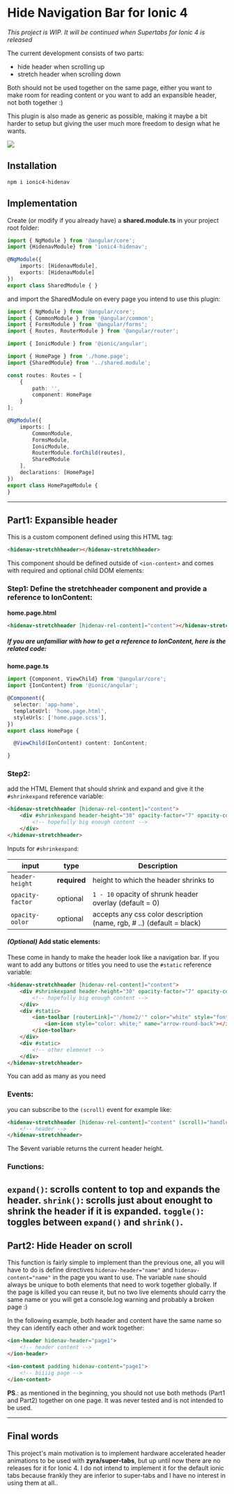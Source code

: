 # Hide Navigation Bar for Ionic 4
*This project is WIP. It will be continued when Supertabs for Ionic 4 is released*

The current development consists of two parts:
- hide header when scrolling up
- stretch header when scrolling down

Both should not be used together on the same page, either you want to make room for reading content or you want to add an expansible header, not both together :)

This plugin is also made as generic as possible, making it maybe a bit harder to setup but giving the user much more freedom to design what he wants.

![](https://github.com/heidji/readme-content/blob/master/stretch-hide-v4.gif?raw=true)

## Installation

```
npm i ionic4-hidenav
```

## Implementation

Create (or modify if you already have) a **shared.module.ts** in your project root folder:

```typescript
import { NgModule } from '@angular/core';
import {HidenavModule} from 'ionic4-hidenav';

@NgModule({
    imports: [HidenavModule],
    exports: [HidenavModule]
})
export class SharedModule { }
```
and import the SharedModule on every page you intend to use this plugin:

```typescript
import { NgModule } from '@angular/core';
import { CommonModule } from '@angular/common';
import { FormsModule } from '@angular/forms';
import { Routes, RouterModule } from '@angular/router';

import { IonicModule } from '@ionic/angular';

import { HomePage } from './home.page';
import {SharedModule} from '../shared.module';

const routes: Routes = [
    {
        path: '',
        component: HomePage
    }
];

@NgModule({
    imports: [
        CommonModule,
        FormsModule,
        IonicModule,
        RouterModule.forChild(routes),
        SharedModule
    ],
    declarations: [HomePage]
})
export class HomePageModule {
}
```
---

## Part1: Expansible header
This is a custom component defined using this HTML tag:
```html
<hidenav-stretchhheader></hidenav-stretchhheader>
```
This component should be defined outside of `<ion-content>` and comes with required and optional child DOM elements:

### Step1: Define the stretchheader component and provide a reference to IonContent:

**home.page.html**
```html
<hidenav-stretchheader [hidenav-rel-content]="content"></hidenav-stretchheader>
```
##### If you are unfamiliar with how to get a reference to IonContent, here is the related code:

**home.page.ts**
```typescript
import {Component, ViewChild} from '@angular/core';
import {IonContent} from '@ionic/angular';

@Component({
  selector: 'app-home',
  templateUrl: 'home.page.html',
  styleUrls: ['home.page.scss'],
})
export class HomePage {

  @ViewChild(IonContent) content: IonContent;

}
```
### Step2: 

add the HTML Element that should shrink and expand and give it the `#shrinkexpand` reference variable:

```html
<hidenav-stretchheader [hidenav-rel-content]="content">
    <div #shrinkexpand header-height="30" opacity-factor="7" opacity-color="black">
        <!-- hopefully big enough content -->
    </div>
</hidenav-stretchheader>
```
Inputs for `#shrinkexpand`:

| input             | type          | Description                                                             |
| ----------------- | ------------- | ----------------------------------------------------------------------- |
| `header-height`   | **required**  | height to which the header shrinks to                                   |
| `opacity-factor`  | optional      | `1 - 10` opacity of shrunk header overlay (default = 0)                 |
| `opacity-oolor`   | optional      | accepts any css color description (name, rgb, # ..) (default = black)  |

#### *(Optional)* Add static elements:
These come in handy to make the header look like a navigation bar. If you want to add any buttons or titles you need to use the `#static` reference variable:
```html
<hidenav-stretchheader [hidenav-rel-content]="content">
    <div #shrinkexpand header-height="30" opacity-factor="7" opacity-color="black">
        <!-- hopefully big enough content -->
    </div>
    <div #static>
        <ion-toolbar [routerLink]="'/home2/'" color="white" style="font-size: 46px">
            <ion-icon style="color: white;" name="arrow-round-back"></ion-icon>
        </ion-toolbar>
    </div>
    <div #static>
        <!-- other elemenet -->
    </div>
</hidenav-stretchheader>
```
You can add as many as you need

### Events: 
you can subscribe to the `(scroll)` event for example like:
```html
<hidenav-stretchheader [hidenav-rel-content]="content" (scroll)="handleScrollEvent($event)">
    <!-- header -->
</hidenav-stretchheader>
```
The $event variable returns the current header height.
### Functions:
`expand()`: scrolls content to top and expands the header.
`shrink()`: scrolls just about enought to shrink the header if it is expanded.
`toggle()`: toggles between `expand()` and `shrink()`.
---
## Part2: Hide Header on scroll
This function is fairly simple to implement than the previous one, all you will have to do is define directives `hidenav-header="name"` and `hidenav-content="name"` in the page you want to use.
The variable `name` should always be unique to both elements that need to work together globally. If the page is killed you can reuse it, but no two live elements should carry the same name or you will get a console.log warning and probably a broken page :)

In the following example, both header and content have the same name so they can identify each other and work together:
```html
<ion-header hidenav-header="page1">
    <!-- header content -->
</ion-header>

<ion-content padding hidenav-content="page1">
    <!-- biiiig page -->
</ion-content>
```

**PS**.: as mentioned in the beginning, you should not use both methods (Part1 and Part2) together on one page. It was never tested and is not intended to be used.

---
## Final words
This project's main motivation is to implement hardware accelerated header animations to be used with **zyra/super-tabs**, but up until now there are no releases for it for Ionic 4. I do not intend to implement it for the default ionic tabs because frankly they are inferior to super-tabs and I have no interest in using them at all..


 
